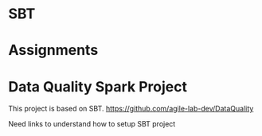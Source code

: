 # SBT

# Assignments 
# Data Quality Spark Project

This project is based on SBT.
https://github.com/agile-lab-dev/DataQuality

Need links to understand how to setup SBT project

